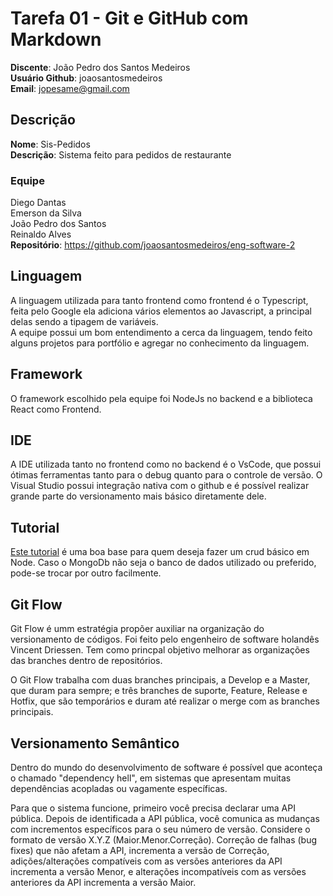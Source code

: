 # Tarefa 01 - Git e GitHub com Markdown
**Discente**: João Pedro dos Santos Medeiros <br>
**Usuário Github**: joaosantosmedeiros <br>
**Email**: jopesame@gmail.com <br>

## Descrição
**Nome**: Sis-Pedidos <br>
**Descrição**: Sistema feito para pedidos de restaurante
### Equipe
Diego Dantas <br>
Emerson da Silva <br>
João Pedro dos Santos <br>
Reinaldo Alves <br>
**Repositório**: https://github.com/joaosantosmedeiros/eng-software-2

## Linguagem
A linguagem utilizada para tanto frontend como frontend é o Typescript, feita pelo Google ela adiciona vários elementos ao Javascript, a principal delas sendo a tipagem de variáveis.<br>
A equipe possui um bom entendimento a cerca da linguagem, tendo feito alguns projetos para portfólio e agregar no conhecimento da linguagem.

## Framework
O framework escolhido pela equipe foi NodeJs no backend e a biblioteca React como Frontend. 

## IDE
A IDE utilizada tanto no frontend como no backend é o VsCode, que possui ótimas ferramentas tanto para o debug quanto para o controle de versão. O Visual Studio possui integração nativa com o github e é possível realizar grande parte do versionamento mais básico diretamente dele.

## Tutorial
[Este tutorial](https://www.youtube.com/watch?v=_7UQPve99r4) é uma boa base para quem deseja fazer um crud básico em Node. Caso o MongoDb não seja o banco de dados utilizado ou preferido, pode-se trocar por outro facilmente.

## Git Flow
Git Flow é umm estratégia propõer auxiliar na organização do versionamento de códigos. Foi feito pelo engenheiro de software holandês Vincent Driessen. Tem como princpal objetivo melhorar as organizações das branches dentro de          repositórios.

O Git Flow trabalha com duas branches principais, a Develop e a Master, que duram para sempre; e três branches de suporte, Feature, Release e Hotfix, que são temporários e duram até realizar o merge com as branches principais.

## Versionamento Semântico
Dentro do mundo do desenvolvimento de software é possível que aconteça o chamado "dependency hell", em sistemas que apresentam muitas dependências acopladas ou vagamente específicas.

Para que o sistema funcione, primeiro você precisa declarar uma API pública. Depois de identificada a API pública, você comunica as mudanças com incrementos específicos para o seu número de versão. Considere o formato de versão X.Y.Z (Maior.Menor.Correção). Correção de falhas (bug fixes) que não afetam a API, incrementa a versão de Correção, adições/alterações compatíveis com as versões anteriores da API incrementa a versão Menor, e alterações incompatíveis com as versões anteriores da API incrementa a versão Maior.
